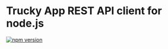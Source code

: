 # Trucky App REST API client for node.js

[![npm version](https://badge.fury.io/js/trucky-services-client.svg)](https://badge.fury.io/js/trucky-services-client) 
